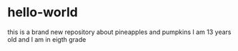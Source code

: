 # hello-world
this is a brand new repository about pineapples and pumpkins
I am 13 years old and I am in eigth grade
